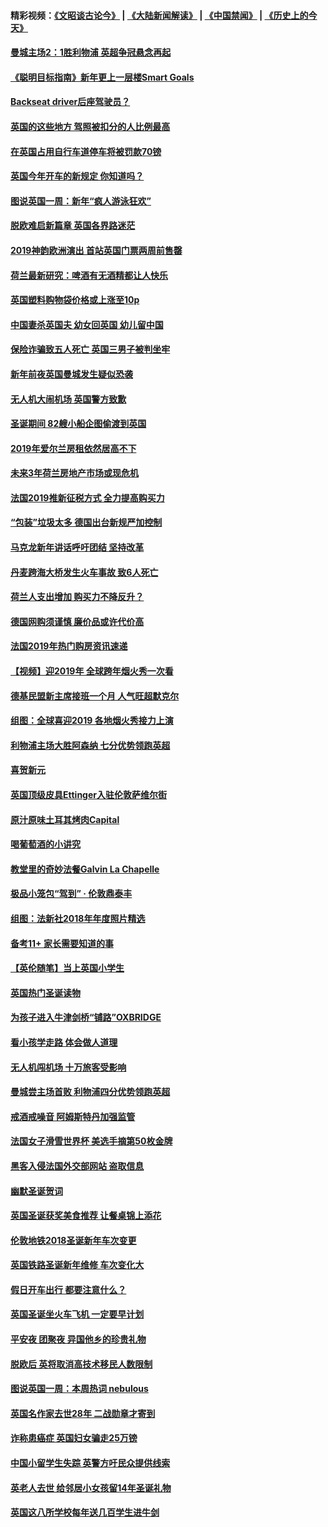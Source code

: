 #### 精彩视频：[《文昭谈古论今》](https://github.com/gfw-breaker/wenzhao/blob/master/README.md?t=01061230) | [《大陆新闻解读》](https://github.com/gfw-breaker/ntdtv-comedy/blob/master/README.md?t=01061230) | [《中国禁闻》](https://github.com/gfw-breaker/ntdtv-news/blob/master/README.md?t=01061230) | [《历史上的今天》](https://github.com/gfw-breaker/today-in-history/blob/master/README.md?t=01061230) 

#### [曼城主场2：1胜利物浦 英超争冠悬念再起](../pages/nsc974/n10954843.md?t=01061230) 

#### [《聪明目标指南》新年更上一层楼Smart Goals](../pages/nsc974/n10954583.md?t=01061230) 

#### [Backseat driver后座驾驶员？](../pages/nsc974/n10954192.md?t=01061230) 

#### [英国的这些地方 驾照被扣分的人比例最高](../pages/nsc974/n10954152.md?t=01061230) 

#### [在英国占用自行车道停车将被罚款70镑](../pages/nsc974/n10954142.md?t=01061230) 

#### [英国今年开车的新规定 你知道吗？](../pages/nsc974/n10953267.md?t=01061230) 

#### [图说英国一周：新年“疯人游泳狂欢”](../pages/nsc974/n10953234.md?t=01061230) 

#### [脱欧难启新篇章 英国各界路迷茫](../pages/nsc974/n10951727.md?t=01061230) 

#### [2019神韵欧洲演出 首站英国门票两周前售罄](../pages/nsc974/n10951678.md?t=01061230) 

#### [荷兰最新研究：啤酒有无酒精都让人快乐](../pages/nsc974/n10950834.md?t=01061230) 

#### [英国塑料购物袋价格或上涨至10p](../pages/nsc974/n10951770.md?t=01061230) 

#### [中国妻杀英国夫 幼女回英国 幼儿留中国](../pages/nsc974/n10951754.md?t=01061230) 

#### [保险诈骗致五人死亡 英国三男子被判坐牢](../pages/nsc974/n10951747.md?t=01061230) 

#### [新年前夜英国曼城发生疑似恐袭](../pages/nsc974/n10951741.md?t=01061230) 

#### [无人机大闹机场 英国警方致歉](../pages/nsc974/n10951733.md?t=01061230) 

#### [圣诞期间 82艘小船企图偷渡到英国](../pages/nsc974/n10951711.md?t=01061230) 

#### [2019年爱尔兰房租依然居高不下](../pages/nsc974/n10950906.md?t=01061230) 

#### [未来3年荷兰房地产市场或现危机](../pages/nsc974/n10950888.md?t=01061230) 

#### [法国2019推新征税方式 全力提高购买力](../pages/nsc974/n10946987.md?t=01061230) 

#### [“包装”垃圾太多 德国出台新规严加控制](../pages/nsc974/n10948358.md?t=01061230) 

#### [马克龙新年讲话呼吁团结 坚持改革](../pages/nsc974/n10947012.md?t=01061230) 

#### [丹麦跨海大桥发生火车事故 致6人死亡](../pages/nsc974/n10948353.md?t=01061230) 

#### [荷兰人支出增加 购买力不降反升？](../pages/nsc974/n10948390.md?t=01061230) 

#### [德国网购须谨慎 廉价品或许代价高](../pages/nsc974/n10948233.md?t=01061230) 

#### [法国2019年热门购房资讯速递](../pages/nsc974/n10947033.md?t=01061230) 

#### [【视频】迎2019年 全球跨年烟火秀一次看](../pages/nsc974/n10946627.md?t=01061230) 

#### [德基民盟新主席接班一个月 人气旺超默克尔](../pages/nsc974/n10946634.md?t=01061230) 

#### [组图：全球喜迎2019 各地烟火秀接力上演](../pages/nsc974/n10945584.md?t=01061230) 

#### [利物浦主场大胜阿森纳 七分优势领跑英超](../pages/nsc974/n10945421.md?t=01061230) 

#### [喜贺新元](../pages/nsc974/n10936605.md?t=01061230) 

#### [英国顶级皮具Ettinger入驻伦敦萨维尔街](../pages/nsc974/n10936595.md?t=01061230) 

#### [原汁原味土耳其烤肉Capital](../pages/nsc974/n10936573.md?t=01061230) 

#### [喝葡萄酒的小讲究](../pages/nsc974/n10936535.md?t=01061230) 

#### [教堂里的奇妙法餐Galvin La Chapelle](../pages/nsc974/n10935913.md?t=01061230) 

#### [极品小笼包“驾到” · 伦敦鼎泰丰](../pages/nsc974/n10935791.md?t=01061230) 

#### [组图：法新社2018年年度照片精选](../pages/nsc974/n10935213.md?t=01061230) 

#### [备考11+ 家长需要知道的事](../pages/nsc974/n10934312.md?t=01061230) 

#### [【英伦随笔】当上英国小学生](../pages/nsc974/n10934305.md?t=01061230) 

#### [英国热门圣诞读物](../pages/nsc974/n10934285.md?t=01061230) 

#### [为孩子进入牛津剑桥“铺路”OXBRIDGE](../pages/nsc974/n10934233.md?t=01061230) 

#### [看小孩学走路 体会做人道理](../pages/nsc974/n10934169.md?t=01061230) 

#### [无人机闯机场  十万旅客受影响](../pages/nsc974/n10934028.md?t=01061230) 

#### [曼城尝主场首败 利物浦四分优势领跑英超](../pages/nsc974/n10932818.md?t=01061230) 

#### [戒酒戒噪音 阿姆斯特丹加强监管](../pages/nsc974/n10928070.md?t=01061230) 

#### [法国女子滑雪世界杯 美选手摘第50枚金牌](../pages/nsc974/n10927351.md?t=01061230) 

#### [黑客入侵法国外交部网站 盗取信息](../pages/nsc974/n10927269.md?t=01061230) 

#### [幽默圣诞贺词](../pages/nsc974/n10926672.md?t=01061230) 

#### [英国圣诞获奖美食推荐 让餐桌锦上添花](../pages/nsc974/n10926641.md?t=01061230) 

#### [伦敦地铁2018圣诞新年车次变更](../pages/nsc974/n10926629.md?t=01061230) 

#### [英国铁路圣诞新年维修 车次变化大](../pages/nsc974/n10926618.md?t=01061230) 

#### [假日开车出行 都要注意什么？](../pages/nsc974/n10926610.md?t=01061230) 

#### [英国圣诞坐火车飞机 一定要早计划](../pages/nsc974/n10926599.md?t=01061230) 

#### [平安夜 团聚夜 异国他乡的珍贵礼物](../pages/nsc974/n10925634.md?t=01061230) 

#### [脱欧后 英将取消高技术移民人数限制](../pages/nsc974/n10924981.md?t=01061230) 

#### [图说英国一周：本周热词 nebulous](../pages/nsc974/n10925020.md?t=01061230) 

#### [英国名作家去世28年 二战勋章才寄到](../pages/nsc974/n10925014.md?t=01061230) 

#### [诈称患癌症 英国妇女骗走25万镑](../pages/nsc974/n10925008.md?t=01061230) 

#### [中国小留学生失踪  英警方吁民众提供线索](../pages/nsc974/n10925001.md?t=01061230) 

#### [英老人去世 给邻居小女孩留14年圣诞礼物](../pages/nsc974/n10924997.md?t=01061230) 

#### [英国这八所学校每年送几百学生进牛剑](../pages/nsc974/n10924990.md?t=01061230) 

